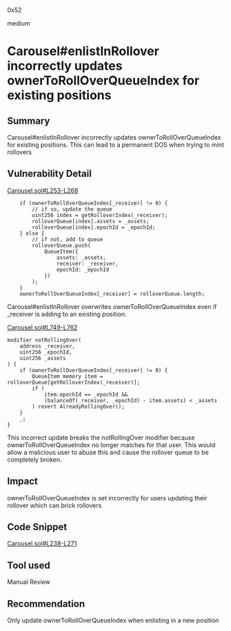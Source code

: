 0x52

medium

# Carousel#enlistInRollover incorrectly updates ownerToRollOverQueueIndex for existing positions

## Summary

Carousel#enlistInRollover incorrectly updates ownerToRollOverQueueIndex for existing positions. This can lead to a permanent DOS when trying to mint rollovers

## Vulnerability Detail

[Carousel.sol#L253-L268](https://github.com/sherlock-audit/2023-03-Y2K/blob/main/Earthquake/src/v2/Carousel/Carousel.sol#L253-L268)

        if (ownerToRollOverQueueIndex[_receiver] != 0) {
            // if so, update the queue
            uint256 index = getRolloverIndex(_receiver);
            rolloverQueue[index].assets = _assets;
            rolloverQueue[index].epochId = _epochId;
        } else {
            // if not, add to queue
            rolloverQueue.push(
                QueueItem({
                    assets: _assets,
                    receiver: _receiver,
                    epochId: _epochId
                })
            );
        }
        ownerToRollOverQueueIndex[_receiver] = rolloverQueue.length;

Carousel#enlistInRollover overwrites ownerToRollOverQueueIndex even if _receiver is adding to an existing position.

[Carousel.sol#L749-L762](https://github.com/sherlock-audit/2023-03-Y2K/blob/main/Earthquake/src/v2/Carousel/Carousel.sol#L749-L762)

    modifier notRollingOver(
        address _receiver,
        uint256 _epochId,
        uint256 _assets
    ) {
        if (ownerToRollOverQueueIndex[_receiver] != 0) {
            QueueItem memory item = rolloverQueue[getRolloverIndex(_receiver)];
            if (
                item.epochId == _epochId &&
                (balanceOf(_receiver, _epochId) - item.assets) < _assets
            ) revert AlreadyRollingOver();
        }
        _;
    }

This incorrect update breaks the notRollingOver modifier because ownerToRollOverQueueIndex no longer matches for that user. This would allow a malicious user to abuse this and cause the rollover queue to be completely broken.

## Impact

ownerToRollOverQueueIndex is set incorrectly for users updating their rollover which can brick rollovers

## Code Snippet

[Carousel.sol#L238-L271](https://github.com/sherlock-audit/2023-03-Y2K/blob/main/Earthquake/src/v2/Carousel/Carousel.sol#L238-L271)

## Tool used

Manual Review

## Recommendation

Only update ownerToRollOverQueueIndex when enlisting in a new position
